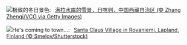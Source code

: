 ![](https://www.bing.com/th?id=OHR.WinterSolstice2024_ZH-CN2045153949_UHD.jpg&w=1000)极致的冬日景色:&nbsp;&ensp;[满拉水库的雪景，日喀则，中国西藏自治区 (© Zhang Zhenqi/VCG via Getty Images)](https://www.bing.com/th?id=OHR.WinterSolstice2024_ZH-CN2045153949_UHD.jpg)
<br><br/>
![](https://www.bing.com/th?id=OHR.SantaClausVillage_EN-US9527661842_UHD.jpg&w=1000)He's coming to town...:&nbsp;&ensp;[Santa Claus Village in Rovaniemi, Lapland, Finland (© Smelov/Shutterstock)](https://www.bing.com/th?id=OHR.SantaClausVillage_EN-US9527661842_UHD.jpg)
<br><br/>
